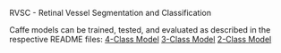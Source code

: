RVSC - Retinal Vessel Segmentation and Classification

Caffe models can be trained, tested, and evaluated as described in the respective README files:
[4-Class Model](models/DRIU_DRIVE/4_class/README.md)
[3-Class Model](models/DRIU_DRIVE/3_class/README.md)
[2-Class Model](models/DRIU_DRIVE/2_class/README.md)